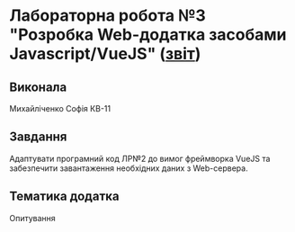# Лабораторна робота №3 "Розробка Web-додатка засобами Javascript/VueJS" ([звіт](https://docs.google.com/document/d/1HhQ5eOwkqtZD7GRKh8mkyIurcSE728CqyIVLrko1F2U/edit?usp=sharing))
## Виконала
Михайліченко Софія КВ-11
## Завдання
Адаптувати програмний код ЛР№2 до вимог фреймворка VueJS та забезпечити завантаження необхідних даних з Web-сервера.
## Тематика додатка
Опитування
